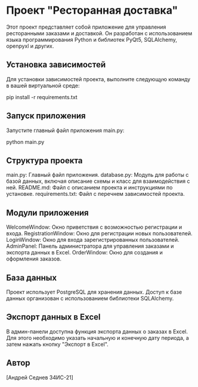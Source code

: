 # Проект "Ресторанная доставка"
Этот проект представляет собой приложение для управления ресторанными заказами и доставкой. 
Он разработан с использованием языка программирования Python и библиотек PyQt5, SQLAlchemy, openpyxl и других.

## Установка зависимостей
Для установки зависимостей проекта, выполните следующую команду в вашей виртуальной среде:

pip install -r requirements.txt

## Запуск приложения
Запустите главный файл приложения main.py:

python main.py

## Структура проекта
main.py: Главный файл приложения.
database.py: Модуль для работы с базой данных, включая описание схемы и класс для взаимодействия с ней.
README.md: Файл с описанием проекта и инструкциями по установке.
requirements.txt: Файл с перечнем зависимостей проекта.

## Модули приложения
WelcomeWindow: Окно приветствия с возможностью регистрации и входа.
RegistrationWindow: Окно для регистрации новых пользователей.
LoginWindow: Окно для входа зарегистрированных пользователей.
AdminPanel: Панель администратора для управления заказами и экспорта данных в Excel.
OrderWindow: Окно для создания и оформления заказов.

## База данных
Проект использует PostgreSQL для хранения данных. Доступ к базе данных организован с использованием библиотеки SQLAlchemy.

## Экспорт данных в Excel
В админ-панели доступна функция экспорта данных о заказах в Excel. 
Для этого необходимо указать начальную и конечную дату периода, а затем нажать кнопку "Экспорт в Excel".

## Автор
[Андрей Седнев 34ИС-21]
